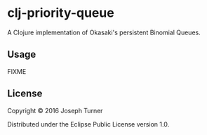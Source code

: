 # clj-priority-queue

A Clojure implementation of Okasaki's persistent Binomial Queues.

## Usage

FIXME

## License

Copyright © 2016 Joseph Turner

Distributed under the Eclipse Public License version 1.0.
